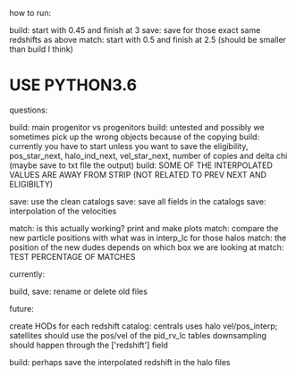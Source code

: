 how to run:

build: start with 0.45 and finish at 3
save: save for those exact same redshifts as above
match: start with 0.5 and finish at 2.5 (should be smaller than build I think)

# USE PYTHON3.6

questions:

build: main progenitor vs progenitors
build: untested and possibly we sometimes pick up the wrong objects because of the copying
build: currently you have to start unless you want to save the eligibility, pos_star_next, halo_ind_next, vel_star_next, number of copies and delta chi (maybe save to txt file the output)
build: SOME OF THE INTERPOLATED VALUES ARE AWAY FROM STRIP (NOT RELATED TO PREV NEXT AND ELIGIBILTY)

save: use the clean catalogs
save: save all fields in the catalogs
save: interpolation of the velocities


match: is this actually working? print and make plots
match: compare the new particle positions with what was in interp_lc for those halos
match: the position of the new dudes depends on which box we are looking at
match: TEST PERCENTAGE OF MATCHES

currently:

build, save: rename or delete old files


future:

create HODs for each redshift catalog: centrals uses halo vel/pos_interp; satellites should use the pos/vel of the pid_rv_lc tables
downsampling should happen through the ['redshift'] field

build: perhaps save the interpolated redshift in the halo files